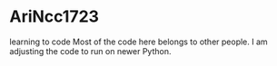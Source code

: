 # AriNcc1723
learning to code
Most of the code here belongs to other people.
I am adjusting the code to run on newer Python.
